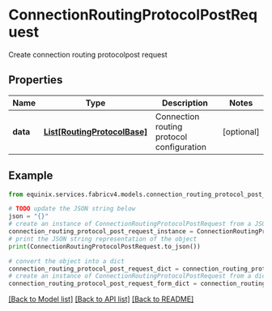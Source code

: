 # ConnectionRoutingProtocolPostRequest

Create connection routing protocolpost request

## Properties

Name | Type | Description | Notes
------------ | ------------- | ------------- | -------------
**data** | [**List[RoutingProtocolBase]**](RoutingProtocolBase.md) | Connection routing protocol configuration | [optional] 

## Example

```python
from equinix.services.fabricv4.models.connection_routing_protocol_post_request import ConnectionRoutingProtocolPostRequest

# TODO update the JSON string below
json = "{}"
# create an instance of ConnectionRoutingProtocolPostRequest from a JSON string
connection_routing_protocol_post_request_instance = ConnectionRoutingProtocolPostRequest.from_json(json)
# print the JSON string representation of the object
print(ConnectionRoutingProtocolPostRequest.to_json())

# convert the object into a dict
connection_routing_protocol_post_request_dict = connection_routing_protocol_post_request_instance.to_dict()
# create an instance of ConnectionRoutingProtocolPostRequest from a dict
connection_routing_protocol_post_request_form_dict = connection_routing_protocol_post_request.from_dict(connection_routing_protocol_post_request_dict)
```
[[Back to Model list]](../README.md#documentation-for-models) [[Back to API list]](../README.md#documentation-for-api-endpoints) [[Back to README]](../README.md)



